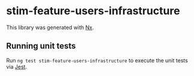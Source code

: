 # stim-feature-users-infrastructure

This library was generated with [Nx](https://nx.dev).

## Running unit tests

Run `ng test stim-feature-users-infrastructure` to execute the unit tests via [Jest](https://jestjs.io).
